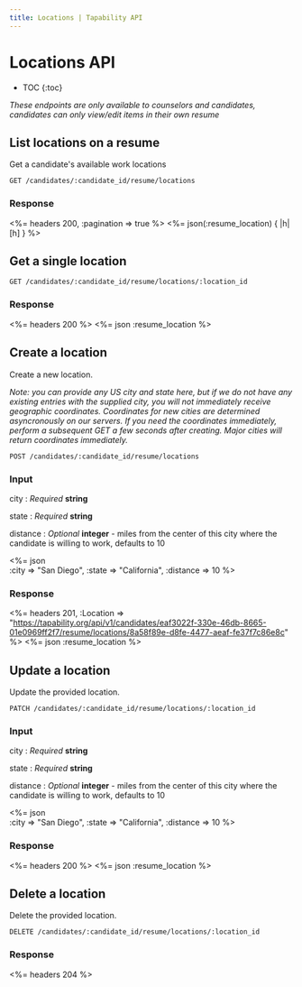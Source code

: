 ```yaml
---
title: Locations | Tapability API
---
```


# Locations API

* TOC
{:toc}

_These endpoints are only available to counselors and candidates, candidates can only view/edit items in their own resume_

## List locations on a resume

Get a candidate's available work locations

    GET /candidates/:candidate_id/resume/locations

### Response

<%= headers 200, :pagination => true %>
<%= json(:resume_location) { |h| [h] } %>

## Get a single location

    GET /candidates/:candidate_id/resume/locations/:location_id

### Response

<%= headers 200 %>
<%= json :resume_location %>

## Create a location

Create a new location.

_Note: you can provide any US city and state here, but if we do not have any existing entries with the supplied city, you will not immediately receive geographic coordinates. Coordinates for new cities are determined asyncronously on our servers. If you need the coordinates immediately, perform a subsequent GET a few seconds after creating. Major cities will return coordinates immediately._

    POST /candidates/:candidate_id/resume/locations

### Input

city
: _Required_ **string**

state
: _Required_ **string**

distance
: _Optional_ **integer** - miles from the center of this city where the candidate is willing to work, defaults to 10

<%= json \
    :city     => "San Diego",
    :state    => "California",
    :distance => 10
%>

### Response

<%= headers 201, :Location => "https://tapability.org/api/v1/candidates/eaf3022f-330e-46db-8665-01e0969ff2f7/resume/locations/8a58f89e-d8fe-4477-aeaf-fe37f7c86e8c" %>
<%= json :resume_location %>

## Update a location

Update the provided location.

    PATCH /candidates/:candidate_id/resume/locations/:location_id

### Input

city
: _Required_ **string**

state
: _Required_ **string**

distance
: _Optional_ **integer** - miles from the center of this city where the candidate is willing to work, defaults to 10

<%= json \
    :city     => "San Diego",
    :state    => "California",
    :distance => 10
%>

### Response

<%= headers 200 %>
<%= json :resume_location %>

## Delete a location

Delete the provided location.

    DELETE /candidates/:candidate_id/resume/locations/:location_id

### Response

<%= headers 204 %>
